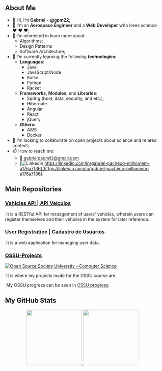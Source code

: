 ## About Me

- 👋 Hi, I’m **Gabriel** - **@gpm22;**
- :rocket: I'm an **Aerospace Engineer** and a **Web Developer** who loves science :heart: :heart: :heart:;
- 👀 I’m interested in learn more about:
  - Algorithms;
  - Design Patterns
  - Software Architecture;
- 🌱 I’m currently learning the following **technologies**:
  - **Languages**:
    - Java
    - JavaScript/Node
    - Kotlin
    - Python
    - Racket
  - **Frameworks**, **Modules**, and **Libraries**:
    - Spring (boot, data, security, and etc.),
    - Hibernate
    - Angular
    - React
    - jQuery
  - **Others:**
    - AWS
    - Docker
- 💞️ I’m looking to collaborate on open projects about science and related content;
- 📫 How to reach me:
  - :email: gabrielpacmil2@gmail.com 
  - [![Linkedin](https://i.stack.imgur.com/gVE0j.png) https://linkedin.com/in/gabriel-pachêco-milhomem-a176a7136](https://linkedin.com/in/gabriel-pachêco-milhomem-a176a7136);

## Main Repositories

### [Vehicles API | API Veículos](https://github.com/gpm22/API_Veiculos/)

​	It is a RESTful API for management of users' vehicles, wherein users can register themselves and their vehicles in the system for later reference.

### [User Registration | Cadastro de Usuários](https://github.com/gpm22/cadastroDeUsuarios)

​	It is a web application for managing user data.

### [OSSU-Projects](https://github.com/gpm22/ossu-projects)

[![Open Source Society University - Computer Science](https://img.shields.io/badge/OSSU-computer--science-blue.svg)](https://github.com/ossu/computer-science)

​	It is where my projects made for the OSSU course are.

​	My OSSU progress can be seen in [OSSU progress](https://trello.com/b/DIZv8gOk/ossu-progress).

## My GitHub Stats

<div align="center">
  <a href="https://github.com/gpm22">
  <img height="180em" src="https://github-readme-stats.vercel.app/api?username=gpm22&show_icons=true&theme=vision-friendly-dark&include_all_commits=true&count_private=false"/>
  <img height="180em" src="https://github-readme-stats.vercel.app/api/top-langs/?username=gpm22&layout=compact&langs_count=7&theme=vision-friendly-dark"/>
</div>


